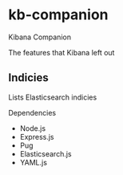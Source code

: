 # kb-companion

Kibana Companion

The features that Kibana left out

## Indicies

Lists Elasticsearch indicies

Dependencies
+ Node.js
+ Express.js
+ Pug
+ Elasticsearch.js
+ YAML.js
